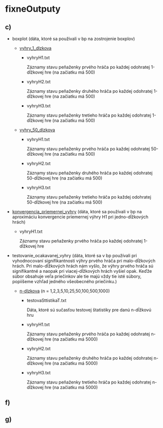 # fixneOutputy
## c)
  - boxplot (dáta, ktoré sa použivali v bp na zostrojenie boxplov)
    - [vyhry_1_dlzkova](https://github.com/devAdam117/bp/tree/main/codes/mangKung/fixneOutputy/c\)/boxplot/vyhry_1-dlzkova)
      - vyhryH1.txt 
         
        Záznamy stavu peňaženky prvého hráča po každej odohratej 1-dĺžkovej hre (na začiatku má 500)
      - vyhryH2.txt

        Záznamy stavu peňaženky druhého hráča po každej odohratej 1-dĺžkovej hre (na začiatku má 500)
      - vyhryH3.txt

        Záznamy stavu peňaženky tretieho hráča po každej odohratej 1-dĺžkovej hre (na začiatku má 500)
    - [vyhry_50_dlzkova](https://github.com/devAdam117/bp/tree/main/codes/mangKung/fixneOutputy/c\)/boxplot/vyhry_50-dlzkova)
      - vyhryH1.txt
      
        Záznamy stavu peňaženky prvého hráča po každej odohratej 50-dĺžkovej hre (na začiatku má 500)
      - vyhryH2.txt

        Záznamy stavu peňaženky druhého hráča po každej odohratej 50-dĺžkovej hre (na začiatku má 500)
      - vyhryH3.txt

        Záznamy stavu peňaženky tretieho hráča po každej odohratej 50-dĺžkovej hre (na začiatku má 500)
  - [konvergencia_priemernej_vyhry](https://github.com/devAdam117/bp/blob/main/codes/mangKung/fixneOutputy/c\)/konvergencia_priemernej_vyhry/vyhryH1.txt) (dáta, ktoré sa používali v bp na aproximáciu konvergencie priemernej výhry H1 pri jedno-dĺžkových hrách)
    - vyhryH1.txt 
      
      Záznamy stavu peňaženky prvého hráča po každej odohratej 1-dĺžkovej hre

  - testovanie_ocakavanej_vyhry (dáta, ktoré sa v bp používali pri vyhodnocovaní signifikantnosti výhry prvého hráča pri malo-dĺžkových hrách. Pri malo-dĺžkových hrách nám vyšlo, že výhry prvého hráča sú signifikantné a naopak pri viacej-dĺžkových hrách vyšiel opak. Keďže súbor obsahuje veľa priečinkov ale tie majú vždy tie isté súbory, popiíšeme vzhľad jedného všeobecného priečinku.)
    - [n-dlzkova](https://github.com/devAdam117/bp/tree/main/codes/mangKung/fixneOutputy/c\)/testovanie_ocakavanej_vyhry/3-dlzkova) (n = 1,2,3,5,10,25,50,100,500,1000)
      - testovaSttistikaT.txt

        Dáta, ktoré sú sučasťou testovej štatistiky pre danú n-dĺžkovú hru
      - vyhryH1.txt 
         
        Záznamy stavu peňaženky prvého hráča po každej odohratej n-dĺžkovej hre (na začiatku má 5000)
      - vyhryH2.txt

        Záznamy stavu peňaženky druhého hráča po každej odohratej n-dĺžkovej hre (na začiatku má 5000)
      - vyhryH3.txt

        Záznamy stavu peňaženky tretieho hráča po každej odohratej n-dĺžkovej hre (na začiatku má 5000)
  ## f)
  ## g)
